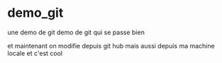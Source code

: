 # demo_git
une demo de git 
demo de git qui se passe bien

et maintenant on modifie depuis git hub
mais aussi depuis ma machine locale
et c'est cool
